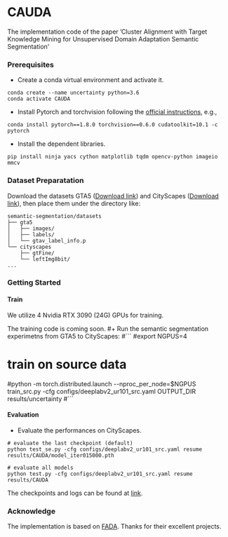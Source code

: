 # CAUDA
The implementation code of the paper ’Cluster Alignment with Target Knowledge Mining for Unsupervised Domain Adaptation Semantic Segmentation'

### Prerequisites
+ Create a conda virtual environment and activate it.
```
conda create --name uncertainty python=3.6
conda activate CAUDA
```
+ Install Pytorch and torchvision following the [official instructions](https://pytorch.org/), e.g.,
```
conda install pytorch==1.8.0 torchvision==0.6.0 cudatoolkit=10.1 -c pytorch
```
+ Install the dependent libraries.
```
pip install ninja yacs cython matplotlib tqdm opencv-python imageio mmcv
```

### Dataset Preparatation
Download the datasets GTA5 ([Download link](https://download.visinf.tu-darmstadt.de/data/from_games/)) and CityScapes ([Download link](https://www.cityscapes-dataset.com/)), then place them under the directory like:


```
semantic-segmentation/datasets
├── gta5
│   ├── images/
│   ├── labels/
│   └── gtav_label_info.p
└── cityscapes
    ├── gtFine/
    └── leftImg8bit/
...
```

### Getting Started


#### Train

We utilize 4 Nvidia RTX 3090 (24G) GPUs for training.

The training code is coming soon.
#+ Run the semantic segmentation experimetns from GTA5 to CityScapes:
#```
#export NGPUS=4
# train on source data
#python -m torch.distributed.launch --nproc_per_node=$NGPUS train_src.py -cfg configs/deeplabv2_ur101_src.yaml OUTPUT_DIR results/uncertainty
#```

#### Evaluation
+ Evaluate the performances on CityScapes.
```
# evaluate the last checkpoint (default)
python test_se.py -cfg configs/deeplabv2_ur101_src.yaml resume results/CAUDA/model_iter015000.pth

# evaluate all models
python test.py -cfg configs/deeplabv2_ur101_src.yaml resume results/CAUDA
```
The checkpoints and logs can be found at [link](https://drive.google.com/drive/folders/1Pn60zo9wAZ656KiuKeqtnkRZNQgbnqcM?usp=sharing).

### Acknowledge

The implementation is based on [FADA](https://github.com/JDAI-CV/FADA). Thanks for their excellent projects.

